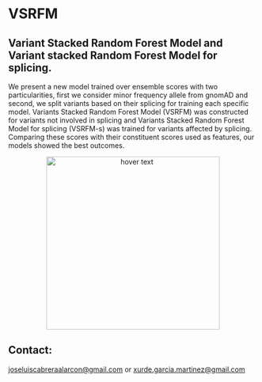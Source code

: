 # VSRFM
## Variant Stacked Random Forest Model and Variant stacked Random Forest Model for splicing.

We present a new model trained over ensemble scores with two particularities, first we consider minor frequency allele from gnomAD and second, we split variants based on their splicing for training each specific model. Variants Stacked Random Forest Model (VSRFM) was constructed for variants not involved in splicing and Variants Stacked Random Forest Model for splicing (VSRFM-s) was trained for variants affected by splicing. Comparing these scores with their constituent scores used as features, our models showed the best outcomes. 

<p align="center">
  <img src="https://github.com/Cabrera-alarcon/VSRFM/blob/VSRFM/ROC_curves.png" width="350" title="hover text">
</p>

## Contact: 
joseluiscabreraalarcon@gmail.com or xurde.garcia.martinez@gmail.com 


